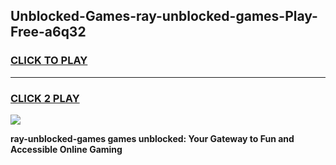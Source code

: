 
## Unblocked-Games-ray-unblocked-games-Play-Free-a6q32
<h3>
<a href="https://premium76.site?title=ray-unblocked-games&ref=22A">CLICK TO PLAY</a></h3>
<hr>

<h3>
<a href="https://premium76.site?title=ray-unblocked-games&ref=22A">CLICK 2 PLAY</a>
  
</h3>

<a href="https://premium76.site?title=ray-unblocked-games&ref=22A"><img src="https://clearcache.store/games.png"></a>


**ray-unblocked-games games unblocked: Your Gateway to Fun and Accessible Online Gaming**
